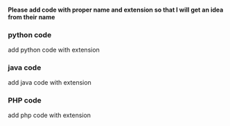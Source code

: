 #### Please add code with proper name and extension so that I will get an idea from their name
### python code
add python code with extension
### java code
add java code with extension
### PHP code
add php code with extension
